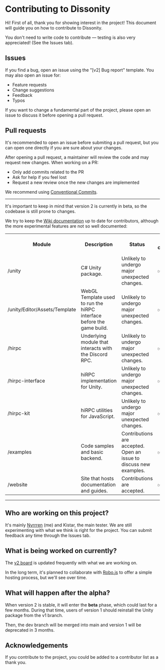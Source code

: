 
# Contributing to Dissonity

Hi! First of all, thank you for showing interest in the project! This document will guide you on how to contribute to Dissonity.

You don't need to write code to contribute — testing is also very appreciated! (See the Issues tab).

## Issues

If you find a bug, open an issue using the "\[v2\] Bug report" template. You may also open an issue for:

- Feature requests
- Change suggestions
- Feedback
- Typos

If you want to change a fundamental part of the project, please open an issue to discuss it before opening a pull request.

## Pull requests

It's recommended to open an issue before submiting a pull request, but you can open one directly if you are sure about your changes.

After opening a pull request, a maintainer will review the code and may request new changes. When working on a PR:

- Only add commits related to the PR
- Ask for help if you feel lost
- Request a new review once the new changes are implemented

We recommend using [Conventional Commits](https://www.conventionalcommits.org/en/v1.0.0/).

---

It's important to keep in mind that version 2 is currently in beta, so the codebase is still prone to changes.

We try to keep the [Wiki documentation](https://github.com/Furnyr/Dissonity/wiki) up to date for contributors, although the more experimental features are not so well documented:

<table>
  <tr>
    <th>Module</th>
    <th>Description</th>
    <th>Status</th>
    <th>Allows contributions?</th>
    <th>When will it allow contributions?</th>
  </tr>
  <tr>
    <td>/unity</td>
    <td>C# Unity package.</td>
    <td>Unlikely to undergo major unexpected changes.</td>
    <td>✅</td>
    <td></td>
  </tr>
  <tr>
    <td>/unity/Editor/Assets/Template</td>
    <td>WebGL Template used to run the hiRPC interface before the game build.</td>
    <td>Unlikely to undergo major unexpected changes.</td>
    <td>✅</td>
    <td></td>
  </tr>
  <tr>
    <td>/hirpc</td>
    <td>Underlying module that interacts with the Discord RPC.</td>
    <td>Unlikely to undergo major unexpected changes.</td>
    <td>✅</td>
    <td></td>
  </tr>
  <tr>
    <td>/hirpc-interface</td>
    <td>hiRPC implementation for Unity.</td>
    <td>Unlikely to undergo major unexpected changes.</td>
    <td>✅</td>
    <td></td>
  </tr>
  <tr>
    <td>/hirpc-kit</td>
    <td>hiRPC utilities for JavaScript.</td>
    <td>Unlikely to undergo major unexpected changes.</td>
    <td>✅</td>
    <td></td>
  </tr>
  <tr>
    <td>/examples</td>
    <td>Code samples and basic backend.</td>
    <td>Contributions are accepted. Open an issue to discuss new examples.</td>
    <td>✅</td>
    <td></td>
  </tr>
  <tr>
    <td>/website</td>
    <td>Site that hosts documentation and guides.</td>
    <td>Contributions are accepted.</td>
    <td>✅</td>
    <td></td>
  </tr>
  <tr>
</table>

---

## Who are working on this project?

It's mainly [Nyrrren](https://github.com/Furnyr) (me) and Kistar, the main tester. We are still experimenting with what we think is right for the project. You can submit feedback any time through the Issues tab.

## What is being worked on currently?

The [v2 board](https://github.com/users/Furnyr/projects/2) is updated frequently with what we are working on.

In the long term, it's planned to collaborate with [Robo.js](https://github.com/Wave-Play/robo.js) to offer a simple hosting process, but we'll see over time.

## What will happen after the alpha?

When version 2 is stable, it will enter the **beta** phase, which could last for a few months. During that time, users of version 1 should reinstall the Unity package from the v1 branch.

Then, the dev branch will be merged into main and version 1 will be deprecated in 3 months.

## Acknowledgements

If you contribute to the project, you could be added to a contributor list as a thank you.
